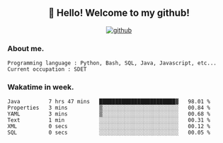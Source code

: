 <h2 align="center">👋 Hello! Welcome to my github! </h2>
<p align="center">
  <a href="https://github.com/usergwen"><img src="https://img.shields.io/badge/GitHub-24292e" alt="github"></a>
</p>

### About me.

```Plain Text
Programming language : Python, Bash, SQL, Java, Javascript, etc...
Current occupation : SDET
```
### Wakatime in week.

<!--START_SECTION:waka-->

```text
Java         7 hrs 47 mins   ████████████████████████▓   98.01 %
Properties   3 mins          ▒░░░░░░░░░░░░░░░░░░░░░░░░   00.84 %
YAML         3 mins          ▒░░░░░░░░░░░░░░░░░░░░░░░░   00.68 %
Text         1 min           ░░░░░░░░░░░░░░░░░░░░░░░░░   00.31 %
XML          0 secs          ░░░░░░░░░░░░░░░░░░░░░░░░░   00.12 %
SQL          0 secs          ░░░░░░░░░░░░░░░░░░░░░░░░░   00.05 %
```

<!--END_SECTION:waka-->
